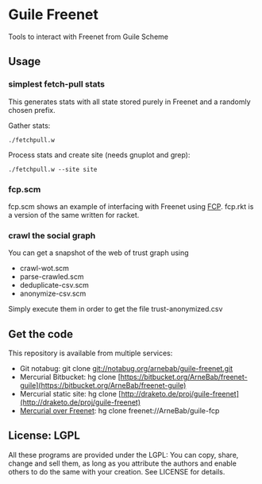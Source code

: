 Guile Freenet
=============

Tools to interact with Freenet from Guile Scheme

Usage
-----

### simplest fetch-pull stats

This generates stats with all state stored purely in Freenet and a randomly chosen prefix.

Gather stats:

    ./fetchpull.w

Process stats and create site (needs gnuplot and grep):

    ./fetchpull.w --site site

### fcp.scm 

fcp.scm shows an example of interfacing with Freenet using [FCP][]. fcp.rkt is a version of the same written for racket.

[FCP]: https://wiki.freenetproject.org/FCPv2 "Freenet Client Protocol"

### crawl the social graph

You can get a snapshot of the web of trust graph using

- crawl-wot.scm
- parse-crawled.scm
- deduplicate-csv.scm
- anonymize-csv.scm

Simply execute them in order to get the file trust-anonymized.csv


Get the code
------------

This repository is available from multiple services: 

- Git notabug: git clone [git://notabug.org/arnebab/guile-freenet.git](https://notabug.org/arnebab/guile-freenet)
- Mercurial Bitbucket: hg clone [https://bitbucket.org/ArneBab/freenet-guile](https://bitbucket.org/ArneBab/freenet-guile)
- Mercurial static site: hg clone [http://draketo.de/proj/guile-freenet](http://draketo.de/proj/guile-freenet)
- [Mercurial over Freenet](http://draketo.de/english/freenet/real-life-infocalypse): hg clone freenet://ArneBab/guile-fcp


License: LGPL
-------------

All these programs are provided under the LGPL: You can copy, share, change and sell them, as long as you attribute the authors and enable others to do the same with your creation. See LICENSE for details.





